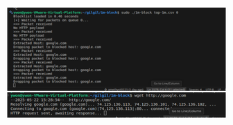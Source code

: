![Result 1](https://raw.githubusercontent.com/amethyst0225/1m-block/main/result.png)
![Result 2](https://raw.githubusercontent.com/amethyst0225/1m-block/main/result2.png)
